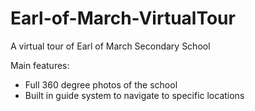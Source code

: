 # Earl-of-March-VirtualTour

A virtual tour of Earl of March Secondary School

Main features:
- Full 360 degree photos of the school
- Built in guide system to navigate to specific locations
